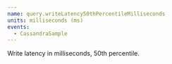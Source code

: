 ```yaml
---
name: query.writeLatency50thPercentileMilliseconds
units: milliseconds (ms)
events:
  - CassandraSample
---
```


Write latency in milliseconds, 50th percentile.